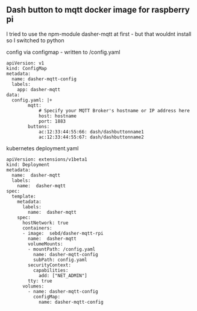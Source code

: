 ## Dash button to mqtt docker image for raspberry pi

I tried to use the npm-module dasher-mqtt at first - but that wouldnt install so I switched to python


config via configmap - written to /config.yaml


```
apiVersion: v1
kind: ConfigMap
metadata:
  name: dasher-mqtt-config
  labels:
    app: dasher-mqtt
data:
  config.yaml: |+   
        mqtt:
            # Specify your MQTT Broker's hostname or IP address here
            host: hostname
            port: 1883
        buttons:
            ac:12:33:44:55:66: dash/dashbuttonname1
            ac:12:33:44:55:67: dash/dashbuttonname2
```


kubernetes deployment.yaml
```
apiVersion: extensions/v1beta1
kind: Deployment
metadata:
  name:  dasher-mqtt
  labels:
    name:  dasher-mqtt
spec:
  template:
    metadata:
      labels:
        name:  dasher-mqtt
    spec:
      hostNetwork: true
      containers:
      - image:  sebd/dasher-mqtt-rpi
        name:  dasher-mqtt
        volumeMounts:
        - mountPath: /config.yaml
          name: dasher-mqtt-config
          subPath: config.yaml
        securityContext:
          capabilities:
            add: ["NET_ADMIN"]    
        tty: true
      volumes:
        - name: dasher-mqtt-config
          configMap:
            name: dasher-mqtt-config
```

